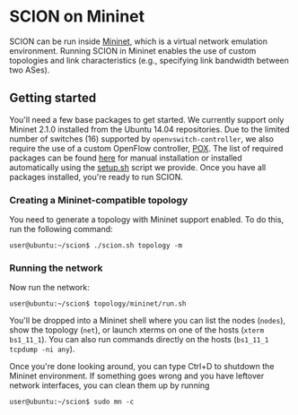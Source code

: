 # SCION on Mininet

SCION can be run inside [Mininet](http://mininet.org), which is a virtual network emulation environment. Running SCION in Mininet enables the use of custom topologies and link characteristics (e.g., specifying link bandwidth between two ASes). 

## Getting started
You'll need a few base packages to get started. We currently support only Mininet 2.1.0 installed from the Ubuntu 14.04 repositories. Due to the limited number of switches (16) supported by ```openvswitch-controller```, we also require the use of a custom OpenFlow controller, [POX](http://www.noxrepo.org/pox/about-pox). The list of required packages can be found [here](https://github.com/netsec-ethz/scion/blob/mininet/topology/mininet/pkgs_debian.txt) for manual installation or installed automatically using the [setup.sh](https://github.com/netsec-ethz/scion/blob/mininet/topology/mininet/setup.sh) script we provide. Once you have all packages installed, you're ready to run SCION.

### Creating a Mininet-compatible topology
You need to generate a topology with Mininet support enabled. To do this, run the following command:
```
user@ubuntu:~/scion$ ./scion.sh topology -m
```
### Running the network
Now run the network:
```
user@ubuntu:~/scion$ topology/mininet/run.sh
```
You'll be dropped into a Mininet shell where you can list the nodes (```nodes```), show the topology (```net```), or launch xterms on one of the hosts (```xterm bs1_11_1```). You can also run commands directly on the hosts (```bs1_11_1 tcpdump -ni any```). 

Once you're done looking around, you can type Ctrl+D to shutdown the Mininet environment. If something goes wrong and you have leftover network interfaces, you can clean them up by running
```
user@ubuntu:~/scion$ sudo mn -c
```
